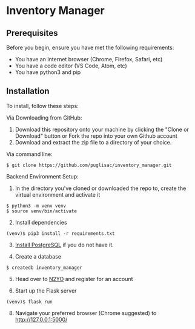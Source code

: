 # Inventory Manager

## Prerequisites

Before you begin, ensure you have met the following requirements:
* You have an Internet browser (Chrome, Firefox, Safari, etc)
* You have a code editor (VS Code, Atom, etc)
* You have python3 and pip

## Installation

To install, follow these steps:

Via Downloading from GitHub:
1. Download this repository onto your machine by clicking the "Clone or Download" button or Fork the repo into your own Github account
2. Download and extract the zip file to a directory of your choice.

Via command line:
```
$ git clone https://github.com/puglisac/inventory_manager.git
```

Backend Environment Setup:
1. In the directory you've cloned or downloaded the repo to, create the virtual environment and activate it

```
$ python3 -m venv venv
$ source venv/bin/activate
```

2. Install dependencies

```
(venv)$ pip3 install -r requirements.txt
```
3. [Install PostgreSQL](https://www.postgresql.org/download/) if you do not have it.

4. Create a database
```
$ createdb inventory_manager
```
5. Head over to [N2YO](https://www.n2yo.com/login/) and register for an account

7. Start up the Flask server
```
(venv)$ flask run
```
8. Navigate your preferred browser (Chrome suggested) to http://127.0.0.1:5000/
